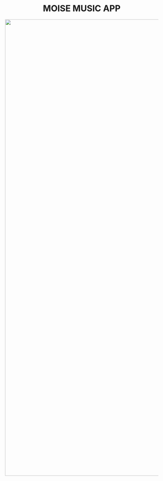 <h1 align="center">MOISE MUSIC APP</h1> 
 <img height="1500" src="https://res.cloudinary.com/dytlgwywf/image/upload/v1713762769/xbrdnp2ueqtlrebncx0g.jpg"  />
